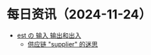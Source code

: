 ﻿# 每日资讯（2024-11-24）

- [est の 输入 输出和出入](https://blog.est.im/rss)
  - [供应链 "supplier" 的迷思](https://blog.est.im/2024/stdin-18)
